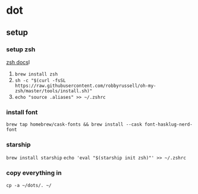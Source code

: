 # dot

## setup

### setup zsh
[zsh docs](https://sourabhbajaj.com/mac-setup/iTerm/zsh.htm)l
1. `brew install zsh`
2. `sh -c "$(curl -fsSL https://raw.githubusercontent.com/robbyrussell/oh-my-zsh/master/tools/install.sh)"`
3. `echo "source .aliases" >> ~/.zshrc`

### install font
```brew tap homebrew/cask-fonts && brew install --cask font-hasklug-nerd-font```

### starship
```brew install starship```
```echo 'eval "$(starship init zsh)"' >> ~/.zshrc```

### copy everything in
```cp -a ~/dots/. ~/```
